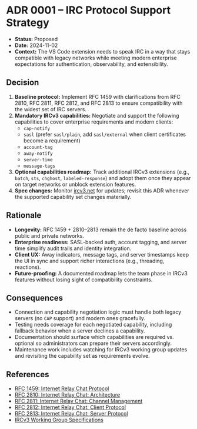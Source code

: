 # ADR 0001 – IRC Protocol Support Strategy

- **Status:** Proposed
- **Date:** 2024-11-02
- **Context:** The VS Code extension needs to speak IRC in a way that stays compatible with legacy networks while meeting modern enterprise expectations for authentication, observability, and extensibility.

## Decision

1. **Baseline protocol:** Implement RFC 1459 with clarifications from RFC 2810, RFC 2811, RFC 2812, and RFC 2813 to ensure compatibility with the widest set of IRC servers.
2. **Mandatory IRCv3 capabilities:** Negotiate and support the following capabilities to cover enterprise requirements and modern clients:
   - `cap-notify`
   - `sasl` (prefer `sasl/plain`, add `sasl/external` when client certificates become a requirement)
   - `account-tag`
   - `away-notify`
   - `server-time`
   - `message-tags`
3. **Optional capabilities roadmap:** Track additional IRCv3 extensions (e.g., `batch`, `sts`, `chghost`, `labeled-response`) and adopt them once they appear on target networks or unblock extension features.
4. **Spec changes:** Monitor [ircv3.net](https://ircv3.net/irc/) for updates; revisit this ADR whenever the supported capability set changes materially.

## Rationale

- **Longevity:** RFC 1459 + 2810–2813 remain the de facto baseline across public and private networks.
- **Enterprise readiness:** SASL-backed auth, account tagging, and server time simplify audit trails and identity integration.
- **Client UX:** Away indicators, message tags, and server timestamps keep the UI in sync and support richer interactions (e.g., threading, reactions).
- **Future-proofing:** A documented roadmap lets the team phase in IRCv3 features without losing sight of compatibility constraints.

## Consequences

- Connection and capability negotiation logic must handle both legacy servers (no `CAP` support) and modern ones gracefully.
- Testing needs coverage for each negotiated capability, including fallback behavior when a server declines a capability.
- Documentation should surface which capabilities are required vs. optional so administrators can prepare their servers accordingly.
- Maintenance work includes watching for IRCv3 working group updates and revisiting the capability set as requirements evolve.

## References

- [RFC 1459: Internet Relay Chat Protocol](https://www.rfc-editor.org/rfc/rfc1459)
- [RFC 2810: Internet Relay Chat: Architecture](https://www.rfc-editor.org/rfc/rfc2810)
- [RFC 2811: Internet Relay Chat: Channel Management](https://www.rfc-editor.org/rfc/rfc2811)
- [RFC 2812: Internet Relay Chat: Client Protocol](https://www.rfc-editor.org/rfc/rfc2812)
- [RFC 2813: Internet Relay Chat: Server Protocol](https://www.rfc-editor.org/rfc/rfc2813)
- [IRCv3 Working Group Specifications](https://ircv3.net/irc/)
